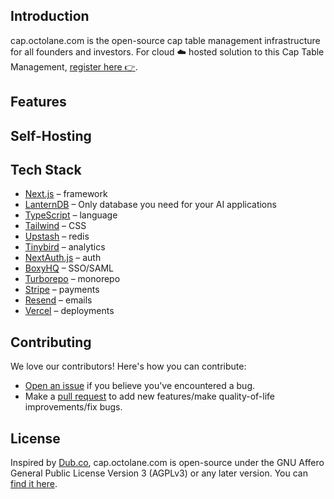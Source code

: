 ## Introduction

cap.octolane.com is the open-source cap table management infrastructure for all founders and investors. For cloud ☁️ hosted solution to this Cap Table Management, [register here 👉](https://jl1zzmzlaee.typeform.com/to/Fbf4XlNu).

## Features

## Self-Hosting

## Tech Stack

- [Next.js](https://nextjs.org/) – framework
- [LanternDB](https://lantern.dev) – Only database you need for your AI applications
- [TypeScript](https://www.typescriptlang.org/) – language
- [Tailwind](https://tailwindcss.com/) – CSS
- [Upstash](https://upstash.com/) – redis
- [Tinybird](https://tinybird.com/) – analytics
- [NextAuth.js](https://next-auth.js.org/) – auth
- [BoxyHQ](https://boxyhq.com/enterprise-sso) – SSO/SAML
- [Turborepo](https://turbo.build/repo) – monorepo
- [Stripe](https://stripe.com/) – payments
- [Resend](https://resend.com/) – emails
- [Vercel](https://vercel.com/) – deployments

## Contributing

We love our contributors! Here's how you can contribute:

- [Open an issue](https://github.com/octolane-org/cap.octolane.com/issues) if you believe you've encountered a bug.
- Make a [pull request](https://github.com/octolane-org/cap.octolane.com/pulls) to add new features/make quality-of-life improvements/fix bugs.

## License

Inspired by [Dub.co](https://dub.co/), cap.octolane.com is open-source under the GNU Affero General Public License Version 3 (AGPLv3) or any later version. You can [find it here](https://github.com/octolane-org/cap.octolane.com/blob/main/LICENSE.md).
